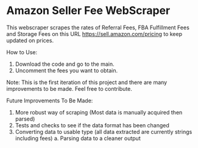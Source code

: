 # Amazon Seller Fee WebScraper

This webscraper scrapes the rates of Referral Fees, FBA Fulfillment Fees and Storage Fees on this URL https://sell.amazon.com/pricing to keep updated on prices.

How to Use:
1. Download the code and go to the main.
2. Uncomment the fees you want to obtain.

Note: This is the first iteration of this project and there are many improvements to be made.  Feel free to contribute.

Future Improvements To Be Made:
1. More robust way of scraping (Most data is manually acquired then parsed)
2. Tests and checks to see if the data format has been changed
3. Converting data to usable type (all data extracted are currently strings including fees)
  a. Parsing data to a cleaner output
